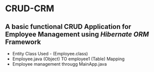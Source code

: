 # CRUD-CRM
## A basic functional CRUD Application for Employee Management using *Hibernate ORM* Framework

- Entity Class Used - (Employee.class)
- Employee.java (Object) TO employee1 (Table) Mapping
- Employee management througg MainApp.java


